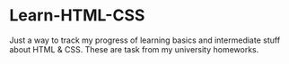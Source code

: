 # Learn-HTML-CSS
Just a way to track my progress of learning basics and intermediate stuff about HTML & CSS. These are task from my university homeworks.
